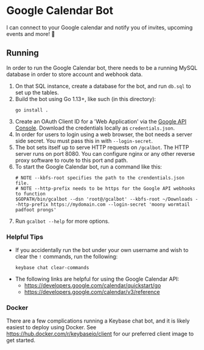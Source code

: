 # Google Calendar Bot

I can connect to your Google calendar and notify you of invites, upcoming events and more! 📅

## Running

In order to run the Google Calendar bot, there needs to be a running MySQL database in
order to store account and webhook data.

1. On that SQL instance, create a database for the bot, and run `db.sql` to set
   up the tables.
2. Build the bot using Go 1.13+, like such (in this directory):
   ```
   go install .
   ```
3. Create an OAuth Client ID for a 'Web Application' via the [Google API
   Console](https://console.developers.google.com/apis/credentials). Download
   the credentials locally as `credentials.json`.
4. In order for users to login using a web browser, the bot needs a server side secret. You must pass this in with `--login-secret`.
5. The bot sets itself up to serve HTTP requests on `/gcalbot`. The HTTP server
   runs on port 8080. You can configure nginx or any other reverse proxy
   software to route to this port and path.
6. To start the Google Calendar bot, run a command like this:
   ```
   # NOTE --kbfs-root specifies the path to the crendentials.json file.
   # NOTE --http-prefix needs to be https for the Google API webhooks to function
   $GOPATH/bin/gcalbot --dsn 'root@/gcalbot' --kbfs-root ~/Downloads --http-prefix https://mydomain.com --login-secret 'moony wormtail padfoot prongs'
   ```
7. Run `gcalbot --help` for more options.

### Helpful Tips

- If you accidentally run the bot under your own username and wish to clear the
  `!` commands, run the following:
  ```
  keybase chat clear-commands
  ```
- The following links are helpful for using the Google Calendar API:
    - https://developers.google.com/calendar/quickstart/go
    - https://developers.google.com/calendar/v3/reference

### Docker

There are a few complications running a Keybase chat bot, and it is likely
easiest to deploy using Docker. See https://hub.docker.com/r/keybaseio/client
for our preferred client image to get started.
